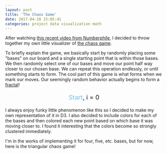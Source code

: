 ```yaml
---
layout: post
title: 'The Chaos Game'
date: 2017-04-28 15:05:41
categories: project data visualization math
---
```


<style>
#chaos-game-container {
    width: 300px;
    margin: auto;
    cursor: pointer;
}

#chaos-game-options {
    width: 300px;
    margin: auto;
}

#chaos-game-options form {
    width: 205px;
    margin: auto;
    padding-top: 5px;
}

#chaos-game-options form input {
    cursor: pointer;
}

#chaos-game-options form input:nth-of-type(n+2) {
    margin-left: 20px;
}

#chaos-game-options p {
    font-size: 20px;
    text-align: center;
}

#chaos-game-start {
    color: #77bdee;
    cursor: pointer;
}

#chaos-game-start:hover {
    text-decoration: underline;
}
</style>

After watching [this recent video from Numberphile](https://www.youtube.com/watch?v=kbKtFN71Lfs), I decided to throw together my own little visualizer of [the chaos game](https://en.wikipedia.org/wiki/Chaos_game).

To briefly explain the game, we basically start by randomly placing some "bases" on our board and a single starting point that is within those bases. We then randomly select one of our bases and move our point half way closer to our chosen base. We can repeat this operation endlessly, or until something starts to form. The cool part of this game is what forms when we mark our moves. Our seemingly random behavior actually begins to form a [fractal](https://en.wikipedia.org/wiki/Fractal)!

<div id='chaos-game-container'>
</div>

<div id='chaos-game-options'>
    <!-- <form action="" id="num_bases">
        <input type="radio" name="num_bases" value="3" checked> Tri
        <input type="radio" name="num_bases" value="4"> Quad
        <input type="radio" name="num_bases" value="5"> Penta
    </form> -->
    <p><span id='chaos-game-start'>Start</span>, i = <span id='chaos-game-i'>0</span></p>
</div>

I always enjoy funky little phenomenon like this so I decided to make my own representation of it in D3. I also decided to include colors for each of the bases and then colored each new point based on which base it was moving closer to. I found it interesting that the colors become so strongly clustered immediately.

I'm in the works of implementing it for four, five, etc. bases, but for now, here is the triangular chaos game!

<script>
    /* make that d3 svg canvas */
    var dimension = 300;
    var chaos_svg = d3.select('#chaos-game-container').append('svg')
        .attr('width', dimension)
        .attr('height', dimension);

    /* declare some helper functions */
    var randomize_pos = function() {
        return Math.random() * (dimension / 10) - (dimension / 20);
    }

    var generate_bases = function(ix) {
        for (var i = 0; i < bases[ix].length; i++) {
            var cx  = bases[ix][i][0] + randomize_pos();
            var cy  = bases[ix][i][1] + randomize_pos();
            var c_i = chaos_svg.append("circle")
                         .attr("cx", cx)
                         .attr("cy", cy)
                         .attr("r",  5)
                         .attr("fill", base_colors[i]);
            a_bases.push(c_i);
        }
    }

    var pick_rand_base = function(bases) {
        var scale = d3.scaleQuantize().domain([0, 1]).range(bases);
        return scale(Math.random());
    }

    var midpoint = function(p1, p2) {
        return [(p1[0] + p2[0]) / 2, (p1[1] + p2[1]) / 2];
    }

    var place_new_point = function() {
        var b  = pick_rand_base(a_bases);
        var bi = a_bases.indexOf(b);
        var mp = midpoint(p_curr, [parseFloat(b.attr("cx")), parseFloat(b.attr("cy"))]);
        
        chaos_svg.append("circle")
            .attr("cx", mp[0])
            .attr("cy", mp[1])
            .attr("r", 2)
            .attr("fill", base_colors[bi]);
        p_curr = mp;
    }


    /* initialize some vars */
    var bases = [
        [[dimension * (1/2), dimension * (1/10)], [dimension * (1/10), dimension * (9/10)], [dimension * (9/10), dimension * (9/10)]], // triangle
        [[dimension * (2/10), dimension * (2/10)], [dimension * (2/10), dimension * (8/10)], [dimension * (8/10), dimension * (2/10)], [dimension * (8/10), dimension * (8/10)]], // square
    ];
    var a_bases = [ ];
    var base_colors = ["#49E9E7", "#FF4CC8", "#23CE6B", "#872F9C", "#328DDF"]

    /* generate bases */
    generate_bases(0);

    $('#num_bases').change(function() {
        // clear current circles
        chaos_svg.selectAll("circle").remove();
        a_bases = [ ];

        // regenerate bases
        generate_bases(parseInt($("input:radio[name='num_bases']:checked").val()) - 3);
    });

    $('#chaos-game-start').click(function() {
        // clear all points
        chaos_svg.selectAll("circle").filter(function(d) { return d3.select(this).attr("r") < 5 }).remove();

        // draw first point
        var c1 = chaos_svg.append("circle")
            .attr("cx", (dimension / 2) + randomize_pos() * 1.25)
            .attr("cy", (dimension / 2) + randomize_pos() * 1.25)
            .attr("r", 2)
            .attr("fill", "#808080");
        p_curr = [parseFloat(c1.attr("cx")), parseFloat(c1.attr("cy"))];

        for (var i = 0; i < 2500; i++) {
            setTimeout(function() {
                place_new_point(); 
                $('#chaos-game-i').html(chaos_svg.selectAll("circle").size() - 4);
            }, i * 3)
            
        }
    });
</script>